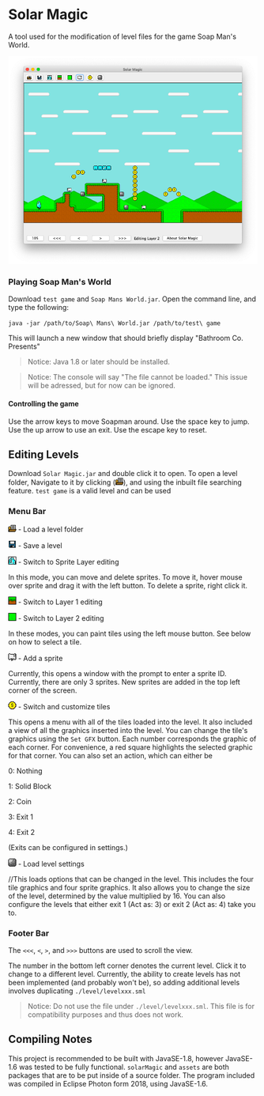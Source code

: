# Solar Magic
  A tool used for the modification of level files for 
  the game Soap Man's World.
  
![editor.png](./preview/editor.png)
  
  
### Playing Soap Man's World
Download `test game` and `Soap Mans World.jar`. Open the command line, and type the following:

`java -jar /path/to/Soap\ Mans\ World.jar /path/to/test\ game`

This will launch a new window that should briefly display "Bathroom Co. Presents"

>Notice: Java 1.8 or later should be installed.

>Notice: The console will say "The file cannot be loaded." This issue will be adressed, but for now can be ignored.
#### Controlling the game

Use the arrow keys to move Soapman around.
Use the space key to jump.
Use the up arrow to use an exit.
Use the escape key to reset.

## Editing Levels
Download `Solar Magic.jar` and double click it to open. 
To open a level folder, Navigate to it by clicking (![rrrr.png](./preview/load.png)), and using the inbuilt file searching feature. `test game` is a valid level and can be used

### Menu Bar

![load.png](./preview/load.png) - Load a level folder

![save.png](./preview/save.png) - Save a level

![ls.png](./preview/ls.png) - Switch to Sprite Layer editing

In this mode, you can move and delete sprites. To move it, hover mouse over sprite and drag it with the left button. To delete a sprite, right click it.

![l1.png](./preview/l1.png) - Switch to Layer 1 editing

![l2.png](./preview/l2.png) - Switch to Layer 2 editing

In these modes, you can paint tiles using the left mouse button. See below on how to select a tile.

![sprite.png](./preview/sprite.png) - Add a sprite

Currently, this opens a window with the prompt to enter a sprite ID. Currently, there are only 3 sprites. New sprites are added in the top left corner of the screen.

![tiles.png](./preview/tiles.png) - Switch and customize tiles

This opens a menu with all of the tiles loaded into the level. It also included a view of all the graphics inserted into the level.
You can change the tile's graphics using the `Set GFX` button. Each number corresponds the graphic of each corner. 
For convenience, a red square highlights the selected graphic for that corner. You can also set an action, which can either be

0: Nothing

1: Solid Block

2: Coin

3: Exit 1

4: Exit 2 

(Exits can be configured in settings.)


![options.png](./preview/options.png) - Load level settings

//This loads options that can be changed in the level. This includes the four tile graphics and four sprite graphics.
It also allows you to change the size of the level, determined by the value multiplied by 16. You can also configure
the levels that either exit 1 (Act as: 3) or exit 2 (Act as: 4) take you to.

### Footer Bar

The `<<<`, `<`, `>`, and `>>>` buttons are used to scroll the view. 

The number in the bottom left corner denotes the current level. Click it to change to a different level. Currently, the ability
to create levels has not been implemented (and probably won't be), so adding additional levels involves duplicating `./level/levelxxx.sml`

>Notice: Do not use the file under `./level/levelxxx.sml`. This file is for compatibility purposes and thus does not work.

## Compiling Notes
This project is recommended to be built with JavaSE-1.8, however JavaSE-1.6 was tested to be fully functional. `solarMagic` and `assets` are
both packages that are to be put inside of a source folder. The program included was compiled in Eclipse Photon form 2018, using JavaSE-1.6.
